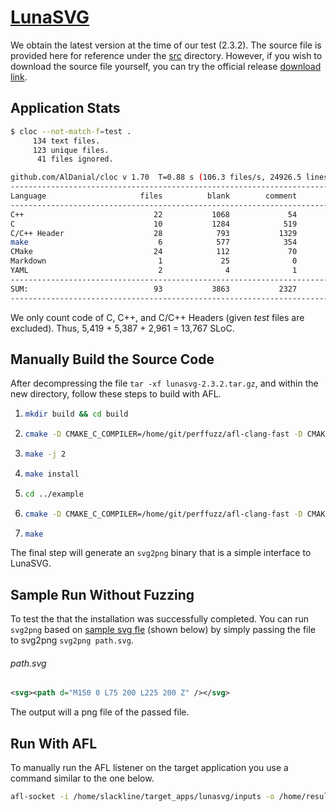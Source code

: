 # [LunaSVG](https://github.com/sammycage/lunasvg)

We obtain the latest version at the time of our test (2.3.2).
The source file is provided here for reference under the [src](./src) directory.
However, if you wish to download the source file yourself, you can try the official release 
[download link](https://github.com/sammycage/lunasvg/archive/refs/tags/v2.3.2.tar.gz).

## Application Stats

```bash
$ cloc --not-match-f=test .
     134 text files.
     123 unique files.                                          
      41 files ignored.

github.com/AlDanial/cloc v 1.70  T=0.88 s (106.3 files/s, 24926.5 lines/s)
-------------------------------------------------------------------------------
Language                     files          blank        comment           code
-------------------------------------------------------------------------------
C++                             22           1068             54           5419
C                               10           1284            519           5387
C/C++ Header                    28            793           1329           2961
make                             6            577            354           1041
CMake                           24            112             70            721
Markdown                         1             25              0             64
YAML                             2              4              1             30
-------------------------------------------------------------------------------
SUM:                            93           3863           2327          15623
-------------------------------------------------------------------------------
```

We only count code of C, C++, and C/C++ Headers (given *test* files are excluded).
Thus, 5,419 + 5,387 + 2,961 = 13,767 SLoC.

## Manually Build the Source Code

After decompressing the file `tar -xf lunasvg-2.3.2.tar.gz`, and within the new directory,
follow these steps to build with AFL.

1. ```bash
   mkdir build && cd build
   ```

2. ```bash
   cmake -D CMAKE_C_COMPILER=/home/git/perffuzz/afl-clang-fast -D CMAKE_CXX_COMPILER=/home/git/perffuzz/afl-clang-fast++ ..
   ```

3. ```bash
   make -j 2
   ```

4. ```bash
   make install
   ```

5. ```bash
   cd ../example
   ```

6. ```bash
   cmake -D CMAKE_C_COMPILER=/home/git/perffuzz/afl-clang-fast -D CMAKE_CXX_COMPILER=/home/git/perffuzz/afl-clang-fast++ .
   ```

7. ```bash
   make
   ```

The final step will generate an `svg2png` binary that is a simple interface to LunaSVG.

## Sample Run Without Fuzzing

To test the that the installation was successfully completed. You can run `svg2png` based on 
[sample svg fle](inputs/path.svg) (shown below) by simply passing the file to svg2png `svg2png path.svg`.

###### path.svg
```svg
<svg><path d="M150 0 L75 200 L225 200 Z" /></svg>
```

The output will a png file of the passed file.

## Run With AFL

To manually run the AFL listener on the target application you use a command similar to the one below.

```bash
afl-socket -i /home/slackline/target_apps/lunasvg/inputs -o /home/results/lunasvg-001 -p -N 60 -d svg2png @@
```
